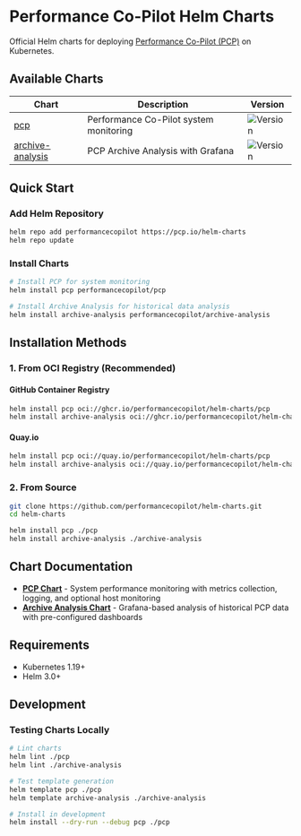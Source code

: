 # Performance Co-Pilot Helm Charts

Official Helm charts for deploying [Performance Co-Pilot (PCP)](https://pcp.io) on Kubernetes.

## Available Charts

| Chart | Description | Version |
|-------|-------------|---------|
| [pcp](./pcp/) | Performance Co-Pilot system monitoring | ![Version](https://img.shields.io/badge/version-0.1.0-blue) |
| [archive-analysis](./archive-analysis/) | PCP Archive Analysis with Grafana | ![Version](https://img.shields.io/badge/version-0.1.0-blue) |

## Quick Start

### Add Helm Repository

```bash
helm repo add performancecopilot https://pcp.io/helm-charts
helm repo update
```

### Install Charts

```bash
# Install PCP for system monitoring
helm install pcp performancecopilot/pcp

# Install Archive Analysis for historical data analysis
helm install archive-analysis performancecopilot/archive-analysis
```

## Installation Methods

### 1. From OCI Registry (Recommended)

#### GitHub Container Registry
```bash
helm install pcp oci://ghcr.io/performancecopilot/helm-charts/pcp
helm install archive-analysis oci://ghcr.io/performancecopilot/helm-charts/archive-analysis
```

#### Quay.io
```bash
helm install pcp oci://quay.io/performancecopilot/helm-charts/pcp
helm install archive-analysis oci://quay.io/performancecopilot/helm-charts/archive-analysis
```

### 2. From Source

```bash
git clone https://github.com/performancecopilot/helm-charts.git
cd helm-charts

helm install pcp ./pcp
helm install archive-analysis ./archive-analysis
```

## Chart Documentation

- **[PCP Chart](./pcp/README.md)** - System performance monitoring with metrics collection, logging, and optional host monitoring
- **[Archive Analysis Chart](./archive-analysis/README.md)** - Grafana-based analysis of historical PCP data with pre-configured dashboards

## Requirements

- Kubernetes 1.19+
- Helm 3.0+

## Development

### Testing Charts Locally

```bash
# Lint charts
helm lint ./pcp
helm lint ./archive-analysis

# Test template generation
helm template pcp ./pcp
helm template archive-analysis ./archive-analysis

# Install in development
helm install --dry-run --debug pcp ./pcp
```
